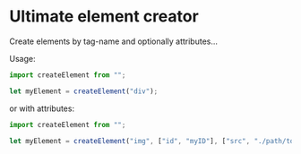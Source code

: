 # Ultimate element creator

Create elements by tag-name and optionally attributes...

Usage:
```javascript
import createElement from "";

let myElement = createElement("div");
```

or with attributes:

```javascript
import createElement from "";

let myElement = createElement("img", ["id", "myID"], ["src", "./path/to/file"]);
```